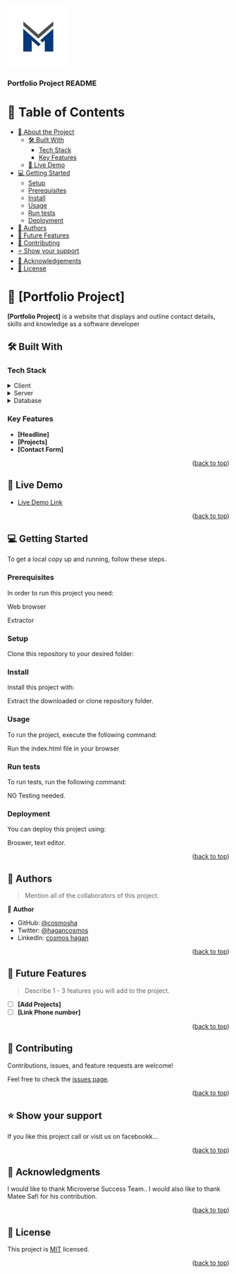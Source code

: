 <a name="readme-top"></a>

<!--


<div align="center">
  <!-- You are encouraged to replace this logo with your own! Otherwise you can also remove it. -->
  <img src="log.png" alt="logo" width="140"  height="auto" />
  <br/>

  <h3><b>Portfolio Project README</b></h3>

</div>

<!-- TABLE OF CONTENTS -->

# 📗 Table of Contents

- [📖 About the Project](#about-project)
  - [🛠 Built With](#built-with)
    - [Tech Stack](#tech-stack)
    - [Key Features](#key-features)
  - [🚀 Live Demo](#live-demo)
- [💻 Getting Started](#getting-started)
  - [Setup](#setup)
  - [Prerequisites](#prerequisites)
  - [Install](#install)
  - [Usage](#usage)
  - [Run tests](#run-tests)
  - [Deployment](#triangular_flag_on_post-deployment)
- [👥 Authors](#authors)
- [🔭 Future Features](#future-features)
- [🤝 Contributing](#contributing)
- [⭐️ Show your support](#support)
- [🙏 Acknowledgements](#acknowledgements)
- [📝 License](#license)

<!-- PROJECT DESCRIPTION -->

# 📖 [Portfolio Project] <a name="about-project"></a>

**[Portfolio Project]** is a website that displays and outline contact details, skills and knowledge as a software developer

## 🛠 Built With <a name="built-with"></a>

### Tech Stack <a name="tech-stack"></a>


<details>
  <summary>Client</summary>
  <ul>
    <li><a href="https://w3.org/">HTML</a></li>
  </ul>
    <ul>
    <li><a href="https://w3.org/">CSS 3</a></li>
  </ul>
    <ul>
    <li><a href="https://w3.org/">Javascropt</a></li>
  </ul>
</details>

<details>
  <summary>Server</summary>
  <ul>
    <li><a href="#">NO Server</a></li>
  </ul>
</details>

<details>
<summary>Database</summary>
  <ul>
    <li><a href="#">NO Database</a></li>
  </ul>
</details>

<!-- Features -->

### Key Features <a name="key-features"></a>


- **[Headline]**
- **[Projects]**
- **[Contact Form]**

<p align="right">(<a href="#readme-top">back to top</a>)</p>

<!-- LIVE DEMO -->

## 🚀 Live Demo <a name="live-demo"></a>

- [Live Demo Link](https://cosmosha.github.io)

<p align="right">(<a href="#readme-top">back to top</a>)</p>

<!-- GETTING STARTED -->

## 💻 Getting Started <a name="getting-started"></a>

To get a local copy up and running, follow these steps.

### Prerequisites

In order to run this project you need:

Web browser

Extractor

### Setup

Clone this repository to your desired folder:



### Install

Install this project with:


Extract the downloaded or clone repository folder.

### Usage

To run the project, execute the following command:

Run the index.html file in your browser


### Run tests

To run tests, run the following command:

NO Testing needed.

### Deployment

You can deploy this project using:

Broswer, text editor.

<p align="right">(<a href="#readme-top">back to top</a>)</p>

<!-- AUTHORS -->

## 👥 Authors <a name="authors"></a>

> Mention all of the collaborators of this project.

👤 **Author**

- GitHub: [@cosmosha](https://github.com/cosmosha)
- Twitter: [@hagancosmos](https://twitter.com/hagancosmos)
- LinkedIn: [cosmos hagan](https://linkedin.com/in/cosmoshagan)



<p align="right">(<a href="#readme-top">back to top</a>)</p>

<!-- FUTURE FEATURES -->

## 🔭 Future Features <a name="future-features"></a>

> Describe 1 - 3 features you will add to the project.

- [ ] **[Add Projects]**
- [ ] **[Link Phone number]**

<p align="right">(<a href="#readme-top">back to top</a>)</p>

<!-- CONTRIBUTING -->

## 🤝 Contributing <a name="contributing"></a>

Contributions, issues, and feature requests are welcome!

Feel free to check the [issues page](../../issues/).

<p align="right">(<a href="#readme-top">back to top</a>)</p>

<!-- SUPPORT -->

## ⭐️ Show your support <a name="support"></a>

If you like this project call or visit us on facebookk...

<p align="right">(<a href="#readme-top">back to top</a>)</p>

<!-- ACKNOWLEDGEMENTS -->

## 🙏 Acknowledgments <a name="acknowledgements"></a>

I would like to thank Microverse Success Team.. 
I would also like to thank Matee Safi for his contribution.

<p align="right">(<a href="#readme-top">back to top</a>)</p>


<!-- LICENSE -->


## 📝 License <a name="license"></a>

This project is [MIT](./LICENSE) licensed.

<p align="right">(<a href="#readme-top">back to top</a>)</p>
